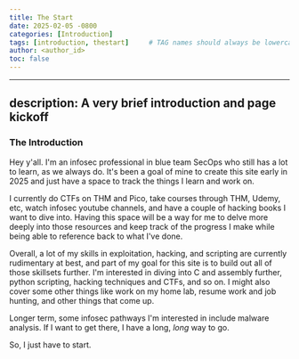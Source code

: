 ```yaml
---
title: The Start
date: 2025-02-05 -0800
categories: [Introduction]
tags: [introduction, thestart]     # TAG names should always be lowercase
author: <author_id>
toc: false
---
```

---
description: A very brief introduction and page kickoff
---

<h3>The Introduction</h3>

Hey y'all. I'm an infosec professional in blue team SecOps who still has a lot to learn, as we always do. It's been a goal of mine to create this site early in 2025 and just have a space to track the things I learn and work on.

I currently do CTFs on THM and Pico, take courses through THM, Udemy, etc, watch infosec youtube channels, and have a couple of hacking books I want to dive into. Having this space will be a way for me to delve more deeply into those resources and keep track of the progress I make while being able to reference back to what I've done.

Overall, a lot of my skills in exploitation, hacking, and scripting are currently rudimentary at best, and part of my goal for this site is to build out all of those skillsets further. I'm interested in diving into C and assembly further, python scripting, hacking techniques and CTFs, and so on. I might also cover some other things like work on my home lab, resume work and job hunting, and other things that come up.

Longer term, some infosec pathways I'm interested in include malware analysis. If I want to get there, I have a long, *long* way to go.

So, I just have to start.
